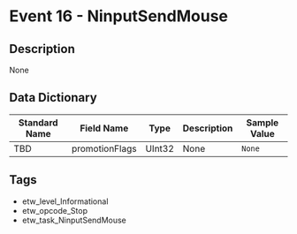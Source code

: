 # Event 16 - NinputSendMouse

## Description
None

## Data Dictionary
|Standard Name|Field Name|Type|Description|Sample Value|
|---|---|---|---|---|
|TBD|promotionFlags|UInt32|None|`None`|

## Tags
* etw_level_Informational
* etw_opcode_Stop
* etw_task_NinputSendMouse